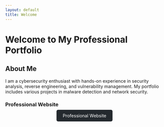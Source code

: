 ```yaml
---
layout: default
title: Welcome
---
```



# Welcome to My Professional Portfolio

## About Me

I am a cybersecurity enthusiast with hands-on experience in security analysis, reverse engineering, and vulnerability management. My portfolio includes various projects in malware detection and network security.

### Professional Website

<p style="text-align: center;">
  <a href="https://maheavula.netlify.app/" class="btn" style="background-color: #24292e; color: white; padding: 10px 20px; text-decoration: none; border-radius: 5px;">
    Professional Website
  </a>
</p>


